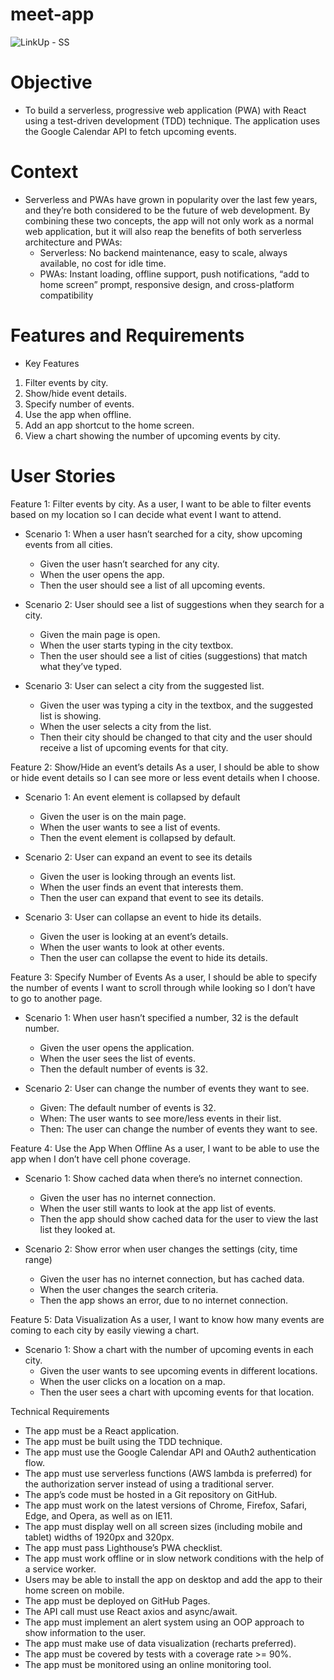 # meet-app
![LinkUp - SS](https://user-images.githubusercontent.com/83362705/137534374-33581d9a-7484-4b5a-bcbd-9393446b4935.png)

# Objective
* To build a serverless, progressive web application (PWA) with React using a test-driven
  development (TDD) technique. The application uses the Google Calendar API to fetch
  upcoming events.
  
# Context
* Serverless and PWAs have grown in popularity over the last few years, and they’re both
  considered to be the future of web development. By combining these two concepts, the app
  will not only work as a normal web application, but it will also reap the benefits of both
  serverless architecture and PWAs:
  * Serverless: No backend maintenance, easy to scale, always available, no cost for idle
    time.
  * PWAs: Instant loading, offline support, push notifications, “add to home screen” prompt,
    responsive design, and cross-platform compatibility
   
 # Features and Requirements
 * Key Features
  1. Filter events by city.
  2. Show/hide event details.
  3. Specify number of events.
  4. Use the app when offline.
  5. Add an app shortcut to the home screen.
  6. View a chart showing the number of upcoming events by city.
  
# User Stories

Feature 1: Filter events by city.
As a user, I want to be able to filter events based on my location so I can decide what event I want to attend.
* Scenario 1: When a user hasn’t searched for a city, show upcoming events from all cities.
  * Given the user hasn’t searched for any city.
  * When the user opens the app.
  * Then the user should see a list of all upcoming events.

* Scenario 2: User should see a list of suggestions when they search for a city.
  * Given the main page is open.
  * When the user starts typing in the city textbox.
  * Then the user should see a list of cities (suggestions) that match what they’ve typed.

* Scenario 3: User can select a city from the suggested list.
  * Given the user was typing a city in the textbox, and the suggested list is showing.
  * When the user selects a city from the list.
  * Then their city should be changed to that city and the user should receive a list of 	upcoming events for that city.

Feature 2: Show/Hide an event’s details
As a user, I should be able to show or hide event details so I can see more or less event details when I choose.
* Scenario 1: An event element is collapsed by default
  * Given the user is on the main page.
  * When the user wants to see a list of events.
  * Then the event element is collapsed by default.

* Scenario 2: User can expand an event to see its details
  * Given the user is looking through an events list.
  * When the user finds an event that interests them.
  * Then the user can expand that event to see its details.	

* Scenario 3: User can collapse an event to hide its details.
  * Given the user is looking at an event’s details.
  * When the user wants to look at other events.
  * Then the user can collapse the event to hide its details.

Feature 3: Specify Number of Events
As a user, I should be able to specify the number of events I want to scroll through while looking so I don’t have to go to another page.
* Scenario 1: When user hasn’t specified a number, 32 is the default number.
  * Given the user opens the application.
  * When the user sees the list of events.
  * Then the default number of events is 32.

* Scenario 2: User can change the number of events they want to see.
  * Given: The default number of events is 32.
  * When: The user wants to see more/less events in their list.
  * Then: The user can change the number of events they want to see.

Feature 4: Use the App When Offline
As a user, I want to be able to use the app when I don’t have cell phone coverage.
* Scenario 1: Show cached data when there’s no internet connection.
  * Given the user has no internet connection.
  * When the user still wants to look at the app list of events.
  * Then the app should show cached data for the user to view the last list they looked at.

* Scenario 2: Show error when user changes the settings (city, time range)
  * Given the user has no internet connection, but has cached data.
  * When the user changes the search criteria.
  * Then the app shows an error, due to no internet connection.

Feature 5: Data Visualization
As a user, I want to know how many events are coming to each city by easily viewing a chart.
* Scenario 1: Show a chart with the number of upcoming events in each city.
  * Given the user wants to see upcoming events in different locations.
  * When the user clicks on a location on a map.
  * Then the user sees a chart with upcoming events for that location.

Technical Requirements
* The app must be a React application.
* The app must be built using the TDD technique.
* The app must use the Google Calendar API and OAuth2 authentication flow.
* The app must use serverless functions (AWS lambda is preferred) for the authorization
  server instead of using a traditional server.
* The app’s code must be hosted in a Git repository on GitHub.
* The app must work on the latest versions of Chrome, Firefox, Safari, Edge, and Opera,
  as well as on IE11.
* The app must display well on all screen sizes (including mobile and tablet) widths of
  1920px and 320px.
* The app must pass Lighthouse’s PWA checklist.
* The app must work offline or in slow network conditions with the help of a service
  worker.
* Users may be able to install the app on desktop and add the app to their home screen
  on mobile.
* The app must be deployed on GitHub Pages.
* The API call must use React axios and async/await.
* The app must implement an alert system using an OOP approach to show information to
  the user.
* The app must make use of data visualization (recharts preferred).
* The app must be covered by tests with a coverage rate >= 90%.
* The app must be monitored using an online monitoring tool.
